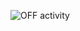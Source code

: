 ![OFF activity](https://user-images.githubusercontent.com/70203719/144439972-6917d8c3-48be-474a-8b98-f84c3813ed70.png)

